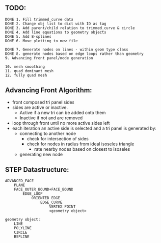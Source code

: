 ## TODO:
```
DONE 1. Fill trimmed_curve data
DONE 2. Change obj list to dict with ID as tag
DONE 3. Add parent/child relation to trimmed_curve & circle
DONE 4. Add line equations to geometry objects
DONE 5. Add B-splines
DONE 6. Move plotting to new file

DONE 7. Generate nodes on lines - within geom type class
DONE 8. generate nodes based on edge loops rather than geometry
9. Advancing front panel/node generation

10. mesh smoothing
11. quad dominant mesh
12. fully quad mesh
```

## Advancing Front Algorithm:
- front composed tri panel sides
- sides are active or inactive.
    - Active if a new tri can be added onto them
    - Inactive if not and are removed
- loop through front until no more active sides left
- each iteration an active side is selected and a tri panel is generated by:
    - connecting to another node
        - check for intersection of sides
        - check for nodes in radius from ideal isoseles triangle
            - rate nearby nodes based on closest to isoseles
    - generating new node

## STEP Datastructure:
```
ADVANCED_FACE
    PLANE
    FACE_OUTER_BOUND+FACE_BOUND
        EDGE_LOOP
            ORIENTED EDGE
                EDGE_CURVE
                    VERTEX POINT
                    <geometry object>

geometry object:
    LINE
    POLYLINE
    CIRCLE
    BSPLINE
```
